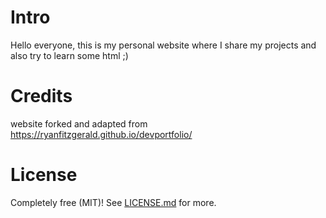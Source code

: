 # Intro

Hello everyone, this is my personal website where I share my projects and also try to learn some html ;)

# Credits 

website forked and adapted from https://ryanfitzgerald.github.io/devportfolio/

# License

Completely free (MIT)! See [LICENSE.md](LICENSE.md) for more.
